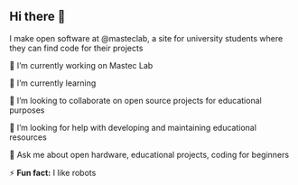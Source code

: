 ## Hi there 👋

I make open software at @masteclab, a site for university students where they can find code for their projects

🔭 I’m currently working on Mastec Lab

🌱 I’m currently learning 

👯 I’m looking to collaborate on open source projects for educational purposes

🤔 I’m looking for help with developing and maintaining educational resources

💬 Ask me about open hardware, educational projects, coding for beginners

⚡ **Fun fact:** I like robots
